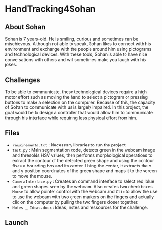 # HandTracking4Sohan

## About Sohan

Sohan is 7 years-old. He is smiling, curious and sometimes can be mischievous. Although not able to speak, Sohan likes to connect with his environment and exchange with the people around him using pictograms and technological devices. With these tools, Sohan is able to have nice conversations with others and will sometimes make you laugh with his jokes. 

## Challenges 

To be able to communicate, these technological devices require a high motor effort such as moving the hand to select a pictogram or pressing buttons to make a selection on the computer. Because of this, the capacity of Sohan to communicate with us is largely impaired. In this project, the goal would be to design a controller that would allow him to communicate through his interface while requiring less physical effort from him. 

 ## Files 
 - ```requirements.txt``` : Necessary libraries to run the project. 
 - ```test.py``` : Main segmentation code, detects green in the webcam image and thresolds HSV values, then performs morphological operations to extract the contour of the detected green shape and using the contour fixes a bounding box and its center. Using the center, it extracts the x and y position coordinates of the green shape and maps it to the screen to move the mouse. 
 - ```CameraInterface.py``` : Creates an command interface to select red, blue and green shapes seen by the webcam. Also creates two checkboxes ```Mouse``` to allow pointer control with the webcam and ```Clic``` to allow the use to use the webcam with two green markers on the fingers and actually clic on the computer by pulling the two fingers closer together. 
 - ```Notes _ Ideas.docx``` : Ideas, notes and ressources for the challenge. 
 
 ## Launch
